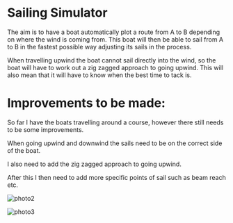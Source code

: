 
# Sailing Simulator

The aim is to have a boat automatically plot a route from A to B depending on where the wind is coming from. This boat will 
then be able to sail from A to B in the fastest possible way adjusting its sails in the process.

When travelling upwind the boat cannot sail directly into the wind, so the boat will have to work out a zig zagged approach to going upwind.
This will also mean that it will have to know when the best time to tack is.

# Improvements to be made:

So far I have the boats travelling around a course, however there still needs to be some improvements. 

When going upwind and downwind the sails need 
to be on the correct side of the boat. 

I also need to add the zig zagged approach to going upwind.

After this I then need to add more specific points of sail such as beam reach etc.


![photo2](https://github.com/mbh1620/sailing_sim/blob/master/sailing.gif)

![photo3](https://www.google.com/url?sa=i&url=https%3A%2F%2Fsafe-skipper.com%2Fpoints-of-sail%2F&psig=AOvVaw2xpvkdN75vM7IIVr0QKTli&ust=1606394051521000&source=images&cd=vfe&ved=0CAIQjRxqFwoTCNjkqKjane0CFQAAAAAdAAAAABAD)